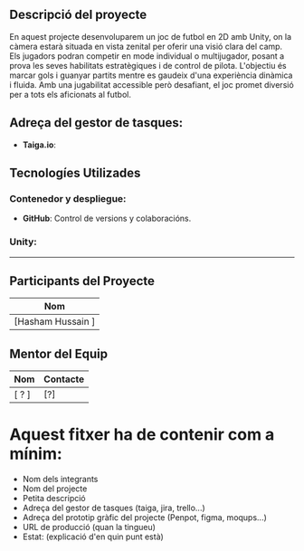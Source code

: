 ## Descripció del proyecte
En aquest projecte desenvoluparem un joc de futbol en 2D amb Unity, on la càmera estarà situada en vista zenital per oferir una visió clara del camp. Els jugadors podran competir en mode individual o multijugador, posant a prova les seves habilitats estratègiques i de control de pilota. L'objectiu és marcar gols i guanyar partits mentre es gaudeix d'una experiència dinàmica i fluida. Amb una jugabilitat accessible però desafiant, el joc promet diversió per a tots els aficionats al futbol.

## Adreça del gestor de tasques:
- **Taiga.io**:

## Tecnologíes Utilizades
### Contenedor y despliegue:
- **GitHub**: Control de versions y colaboracións.
### Unity:
---

## Participants del Proyecte
| Nom |
|--------|
| [Hasham Hussain ] |

## Mentor del Equip

| Nom        | Contacte          |
|---------------|-------------------|
| [ ? ]    | [?]  |

# Aquest fitxer ha de contenir com a mínim:
 * Nom dels integrants
 * Nom del projecte
 * Petita descripció
 * Adreça del gestor de tasques (taiga, jira, trello...)
 * Adreça del prototip gràfic del projecte (Penpot, figma, moqups...)
 * URL de producció (quan la tingueu)
 * Estat: (explicació d'en quin punt està)
